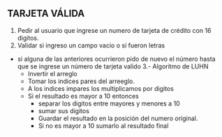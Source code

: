 ## TARJETA VÁLIDA
1. Pedir al usuario que ingrese un numero de tarjeta de crédito con 16 digitos.
2. Validar si ingreso un campo vacio o si fueron letras
- si alguna de las anteriores ocurrieron pido de nuevo el número hasta que se ingrese un número de tarjeta valido
3.- Algoritmo de LUHN
    * Invertir el arreglo
    * Tomar los indices pares del arreeglo.
    * A los indices impares los multiplicamos por digitos
    * Si el resultado es mayor a 10 entonces
       - separar los digitos entre mayores y menores a 10
       - sumar sus digitos
       - Guardar el resultado en la posición del numero original.
       - Si no es mayor a 10 sumarlo al resultado final
